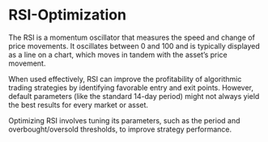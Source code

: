 # RSI-Optimization
The RSI is a momentum oscillator that measures the speed and change of price movements. It oscillates between 0 and 100 and is typically displayed as a line on a chart, which moves in tandem with the asset’s price movement.

When used effectively, RSI can improve the profitability of algorithmic trading strategies by identifying favorable entry and exit points. However, default parameters (like the standard 14-day period) might not always yield the best results for every market or asset.

Optimizing RSI involves tuning its parameters, such as the period and overbought/oversold thresholds, to improve strategy performance.
